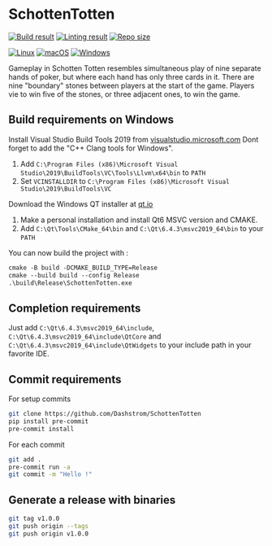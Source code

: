 # SchottenTotten

[![Build result](https://github.com/Dashstrom/SchottenTotten/actions/workflows/build.yml/badge.svg)](https://github.com/Dashstrom/SchottenTotten/actions/workflows/build.yml)
[![Linting result](https://github.com/Dashstrom/SchottenTotten/actions/workflows/lint.yml/badge.svg)](https://github.com/Dashstrom/SchottenTotten/actions/workflows/lint.yml)
[![Repo size](https://img.shields.io/github/repo-size/Dashstrom/SchottenTotten)](https://github.com/Dashstrom/SchottenTotten)

[![Linux](https://svgshare.com/i/Zhy.svg)](https://svgshare.com/i/Zhy.svg)
[![macOS](https://svgshare.com/i/ZjP.svg)](https://svgshare.com/i/ZjP.svg)
[![Windows](https://svgshare.com/i/ZhY.svg)](https://svgshare.com/i/ZhY.svg)

Gameplay in Schotten Totten resembles simultaneous play of nine separate hands of poker, but where each hand has only three cards in it. There are nine "boundary" stones between players at the start of the game. Players vie to win five of the stones, or three adjacent ones, to win the game.

## Build requirements on Windows

Install Visual Studio Build Tools 2019 from [visualstudio.microsoft.com](https://visualstudio.microsoft.com/fr/downloads/) Dont forget to add the "C++ Clang tools for Windows".

1. Add `C:\Program Files (x86)\Microsoft Visual Studio\2019\BuildTools\VC\Tools\Llvm\x64\bin` to `PATH`
2. Set `VCINSTALLDIR` to `C:\Program Files (x86)\Microsoft Visual Studio\2019\BuildTools\VC`

Download the Windows QT installer at [qt.io](https://www.qt.io/download)

1. Make a personal installation and install Qt6 MSVC version and CMAKE.
2. Add `C:\Qt\Tools\CMake_64\bin` and `C:\Qt\6.4.3\msvc2019_64\bin` to your `PATH`

You can now build the project with :

```ps
cmake -B build -DCMAKE_BUILD_TYPE=Release
cmake --build build --config Release
.\build\Release\SchottenTotten.exe
```

## Completion requirements

Just add `C:\Qt\6.4.3\msvc2019_64\include`, `C:\Qt\6.4.3\msvc2019_64\include\QtCore` and `C:\Qt\6.4.3\msvc2019_64\include\QtWidgets` to your include path in your favorite IDE.

## Commit requirements

For setup commits

```bash
git clone https://github.com/Dashstrom/SchottenTotten
pip install pre-commit
pre-commit install
```

For each commit

```bash
git add .
pre-commit run -a
git commit -m "Hello !"
```

## Generate a release with binaries

```bash
git tag v1.0.0
git push origin --tags
git push origin v1.0.0
```
